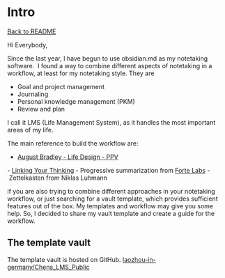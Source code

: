 # Intro
[Back to README](../../README.md)

Hi Everybody,

Since the last year, I have begun to use obsidian.md as my notetaking software.  I found a way to combine different aspects of notetaking in a workflow, at least for my notetaking style. They are

- Goal and project management
- Journaling
- Personal knowledge management (PKM)
- Review and plan

I call it LMS (Life Management System), as it handles the most important areas of my life.

The main reference to build the workflow are:

- [August Bradley - Life Design - PPV](https://www.youtube.com/user/augustbradley/featured)

- [Linking Your Thinking](https://www.linkingyourthinking.com/)
- Progressive summarization from [Forte Labs](https://fortelabs.co/)
- Zettelkasten from Niklas Luhmann

if you are also trying to combine different approaches in your notetaking workflow, or just searching for a vault template, which provides sufficient features out of the box. My templates and workflow may give you some help. So, I decided to share my vault template and create a guide for the workflow.

## The template vault

The template vault is hosted on GitHub. [laozhou-in-germany/Chens_LMS_Public](https://github.com/laozhou-in-germany/Chens_LMS_Public)

